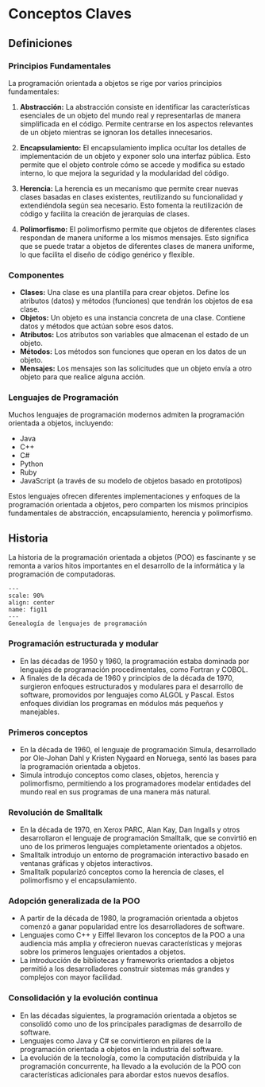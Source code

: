 # Conceptos Claves 

## Definiciones

### Principios Fundamentales

La programación orientada a objetos se rige por varios principios fundamentales:

1. **Abstracción:** La abstracción consiste en identificar las características esenciales de un objeto del mundo real y representarlas de manera simplificada en el código. Permite centrarse en los aspectos relevantes de un objeto mientras se ignoran los detalles innecesarios.

2. **Encapsulamiento:** El encapsulamiento implica ocultar los detalles de implementación de un objeto y exponer solo una interfaz pública. Esto permite que el objeto controle cómo se accede y modifica su estado interno, lo que mejora la seguridad y la modularidad del código.

3. **Herencia:** La herencia es un mecanismo que permite crear nuevas clases basadas en clases existentes, reutilizando su funcionalidad y extendiéndola según sea necesario. Esto fomenta la reutilización de código y facilita la creación de jerarquías de clases.

4. **Polimorfismo:** El polimorfismo permite que objetos de diferentes clases respondan de manera uniforme a los mismos mensajes. Esto significa que se puede tratar a objetos de diferentes clases de manera uniforme, lo que facilita el diseño de código genérico y flexible.

### Componentes

- **Clases:** Una clase es una plantilla para crear objetos. Define los atributos (datos) y métodos (funciones) que tendrán los objetos de esa clase.
- **Objetos:** Un objeto es una instancia concreta de una clase. Contiene datos y métodos que actúan sobre esos datos.
- **Atributos:** Los atributos son variables que almacenan el estado de un objeto.
- **Métodos:** Los métodos son funciones que operan en los datos de un objeto.
- **Mensajes:** Los mensajes son las solicitudes que un objeto envía a otro objeto para que realice alguna acción.

### Lenguajes de Programación

Muchos lenguajes de programación modernos admiten la programación orientada a objetos, incluyendo:

- Java
- C++
- C#
- Python
- Ruby
- JavaScript (a través de su modelo de objetos basado en prototipos)

Estos lenguajes ofrecen diferentes implementaciones y enfoques de la programación orientada a objetos, pero comparten los mismos principios fundamentales de abstracción, encapsulamiento, herencia y polimorfismo.

## Historia

La historia de la programación orientada a objetos (POO) 
es fascinante y se remonta a varios hitos importantes 
en el desarrollo de la informática y la programación de computadoras.

```{figure} ../images/historia.png
---
scale: 90%
align: center
name: fig11
---
Genealogía de lenguajes de programación
```

### Programación estructurada y modular

- En las décadas de 1950 y 1960, la programación estaba dominada por lenguajes de programación procedimentales, como Fortran y COBOL.
- A finales de la década de 1960 y principios de la década de 1970, surgieron enfoques estructurados y modulares para el desarrollo de software, promovidos por lenguajes como ALGOL y Pascal. Estos enfoques dividían los programas en módulos más pequeños y manejables.

### Primeros conceptos 

- En la década de 1960, el lenguaje de programación Simula, desarrollado por Ole-Johan Dahl y Kristen Nygaard en Noruega, sentó las bases para la programación orientada a objetos.
- Simula introdujo conceptos como clases, objetos, herencia y polimorfismo, permitiendo a los programadores modelar entidades del mundo real en sus programas de una manera más natural.

### Revolución de Smalltalk

- En la década de 1970, en Xerox PARC, Alan Kay, Dan Ingalls y otros desarrollaron el lenguaje de programación Smalltalk, que se convirtió en uno de los primeros lenguajes completamente orientados a objetos.
- Smalltalk introdujo un entorno de programación interactivo basado en ventanas gráficas y objetos interactivos.
- Smalltalk popularizó conceptos como la herencia de clases, el polimorfismo y el encapsulamiento.

### Adopción generalizada de la POO

- A partir de la década de 1980, la programación orientada a objetos comenzó a ganar popularidad entre los desarrolladores de software.
- Lenguajes como C++ y Eiffel llevaron los conceptos de la POO a una audiencia más amplia y ofrecieron nuevas características y mejoras sobre los primeros lenguajes orientados a objetos.
- La introducción de bibliotecas y frameworks orientados a objetos permitió a los desarrolladores construir sistemas más grandes y complejos con mayor facilidad.

### Consolidación y la evolución continua

- En las décadas siguientes, la programación orientada a objetos se consolidó como uno de los principales paradigmas de desarrollo de software.
- Lenguajes como Java y C# se convirtieron en pilares de la programación orientada a objetos en la industria del software.
- La evolución de la tecnología, como la computación distribuida y la programación concurrente, ha llevado a la evolución de la POO con características adicionales para abordar estos nuevos desafíos.


